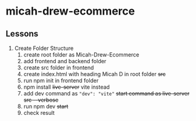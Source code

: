 # micah-drew-ecommerce

## Lessons

1. Create Folder Structure
   1. create root folder as Micah-Drew-Ecommerce
   2. add frontend and backend folder
   3. create src folder in frontend
   4. create index.html with heading Micah D in root folder ~~src~~
   5. run npm init in frontend folder
   6. npm install ~~live-server~~ vite instead
   7. add dev command as `"dev": "vite"` ~~start command as live-server src --verbose~~ 
   8. run npm dev ~~start~~
   9. check result